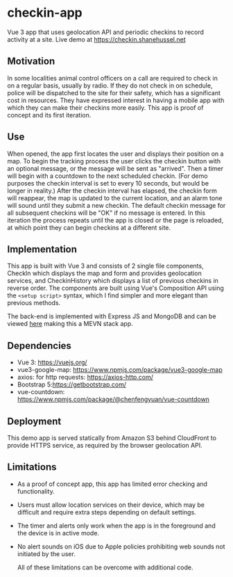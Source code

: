 # checkin-app
Vue 3 app that uses geolocation API and periodic checkins to record activity at a site. Live demo at https://checkin.shanehussel.net

## Motivation
In some localities animal control officers on a call are required to check in on a regular basis, usually by radio. If they do not check in on schedule, police will be dispatched to the site for their safety, which has a significant cost in resources. They have expressed interest in having a mobile app with which they can make their checkins more easily. This app is proof of concept and its first iteration.

## Use
When opened, the app first locates the user and displays their position on a map. To begin the tracking process the user clicks the checkin button with an optional message, or the message will be sent as "arrived". Then a timer will begin with a countdown to the next scheduled checkin. (For demo purposes the checkin interval is set to every 10 seconds, but would be longer in reality.) After the checkin interval has elapsed, the checkin form will reappear, the map is updated to the current location, and an alarm tone will sound until they submit a new checkin. The default checkin message for all subsequent checkins will be "OK" if no message is entered. In this iteration the process repeats until the app is closed or the page is reloaded, at which point they can begin checkins at a different site.

## Implementation
This app is built with Vue 3 and consists of 2 single file components, CheckIn which displays the map and form and provides geolocation services, and CheckinHistory which displays a list of previous checkins in reverse order. The components are built using Vue's Composition API using the `<setup script>` syntax, which I find simpler and more elegant than previous methods.

The back-end is implemented with Express JS and MongoDB and can be viewed [here](https://github.com/shussel/checkin-api) making this a MEVN stack app.

## Dependencies
- Vue 3: https://vuejs.org/
- vue3-google-map: https://www.npmjs.com/package/vue3-google-map
- axios: for http requests: https://axios-http.com/
- Bootstrap 5:https://getbootstrap.com/
- vue-countdown: https://www.npmjs.com/package/@chenfengyuan/vue-countdown

## Deployment
This demo app is served statically from Amazon S3 behind CloudFront to provide HTTPS service, as required by the browser geolocation API.

## Limitations
- As a proof of concept app, this app has limited error checking and functionality.
- Users must allow location services on their device, which may be difficult and require extra steps depending on default settings.
- The timer and alerts only work when the app is in the foreground and the device is in active mode.
- No alert sounds on iOS due to Apple policies prohibiting web sounds not initiated by the user.

  All of these limitations can be overcome with additional code.
